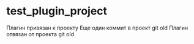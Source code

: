# test_plugin_project
Плагин привязан к проекту
Еще один коммит в проект git old
Плагин отвязан от проекта git old